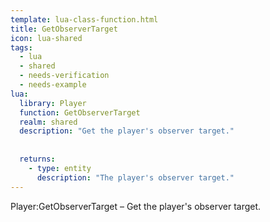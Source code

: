 ```yaml
---
template: lua-class-function.html
title: GetObserverTarget
icon: lua-shared
tags:
  - lua
  - shared
  - needs-verification
  - needs-example
lua:
  library: Player
  function: GetObserverTarget
  realm: shared
  description: "Get the player's observer target."
  
  
  returns:
    - type: entity
      description: "The player's observer target."
---
```


<div class="lua__search__keywords">
Player:GetObserverTarget &#x2013; Get the player's observer target.
</div>
